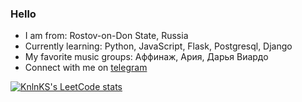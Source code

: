 ### Hello
- I am from: Rostov-on-Don State, Russia
- Currently learning: Python, JavaScript, Flask, Postgresql, Django
- My favorite music groups: Аффинаж, Ария, Дарья Виардо
- Connect with me on [telegram](https://t.me/mchtcl)
  
[![KnlnKS's LeetCode stats](https://leetcode-stats-six.vercel.app/?username=synthematik&theme=dark)](https://github.com/KnlnKS/leetcode-stats)
